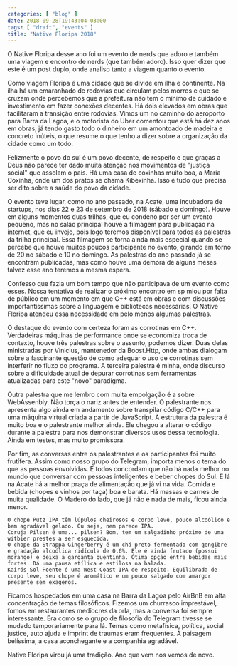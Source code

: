 ```yaml
---
categories: [ "blog" ]
date: 2018-09-28T19:43:04-03:00
tags: [ "draft", "events" ]
title: "Native Floripa 2018"
---
```

O Native Floripa desse ano foi um evento de nerds que adoro e também uma viagem e encontro de nerds (que também adoro). Isso quer dizer que este é um post duplo, onde analiso tanto a viagem quanto o evento.

Como viagem Floripa é uma cidade que se divide em ilha e continente. Na ilha há um emaranhado de rodovias que circulam pelos morros e que se cruzam onde percebemos que a prefeitura não tem o mínimo de cuidado e investimento em fazer conexões decentes. Há dois elevados em obras que facilitaram a transição entre rodovias. Vimos um no caminho do aeroporto para Barra da Lagoa, e o motorista do Uber comentou que está há dez anos em obras, já tendo gasto todo o dinheiro em um amontoado de madeira e concreto inúteis, o que resume o que tenho a dizer sobre a organização da cidade como um todo.

Felizmente o povo do sul é um povo decente, de respeito e que graças a Deus não parece ter dado muita atenção nos movimentos de "justiça social" que assolam o país. Há uma casa de coxinhas muito boa, a Maria Coxinha, onde um dos pratos se chama Kibexinha. Isso é tudo que precisa ser dito sobre a saúde do povo da cidade.

O evento teve lugar, como no ano passado, na Acate, uma incubadora de startups, nos dias 22 e 23 de setembro de 2018 (sábado e domingo). Houve em alguns momentos duas trilhas, que eu condeno por ser um evento pequeno, mas no salão principal houve a filmagem para publicação na internet, que eu invejo, pois logo teremos disponível para todos as palestras da trilha principal. Essa filmagem se torna ainda mais especial quando se percebe que houve muitos poucos participante no evento, girando em torno de 20 no sábado e 10 no domingo. As palestras do ano passado já se encontram publicadas, mas como houve uma demora de alguns meses talvez esse ano teremos a mesma espera.

Confesso que fazia um bom tempo que não participava de um evento como esses. Nossa tentativa de realizar o próximo encontro em sp miou por falta de público em um momento em que C++ está em obras e com discussões importantíssimas sobre a linguagem e bibliotecas necessárias. O Native Floripa atendeu essa necessidade em pelo menos algumas palestras.

O destaque do evento com certeza foram as corrotinas em C++. Verdadeiras máquinas de performance onde se economiza troca de contexto, houve três palestras sobre o assunto, podemos dizer. Duas delas ministradas por Vinicius, mantenedor da Boost.Http, onde ambas dialogam sobre a fascinante questão de como adequar o uso de corrotinas sem interferir no fluxo do programa. A terceira palestra é minha, onde discurso sobre a dificuldade atual de depurar corrotinas sem ferramentas atualizadas para este "novo" paradigma.

Outra palestra que me lembro com muita empolgação é a sobre WebAssenbly. Não torça o nariz antes de entender. O palestrante nos apresenta algo ainda em andamento sobre transpilar código C/C++ para uma máquina virtual criada a partir de JavaScript. A estrutura da palestra é muito boa e o palestrante melhor ainda. Ele chegou a alterar o código durante a palestra para nos demonstrar diversos usos dessa tecnologia. Ainda em testes, mas muito promissora.

Por fim, as conversas entre os palestrantes e os participantes foi muito frutífera. Assim como nosso grupo do Telegram, importa menos o tema do que as pessoas envolvidas. E todos concordam que não há nada melhor no mundo que conversar com pessoas inteligentes e beber chopes do Sul. E lá na Acate há a melhor praça de alimentação que já vi na vida. Comida e bebida (chopes e vinhos por taça) boa e barata. Há massas e carnes de muita qualidade. O Madero do lado, que já não é nada de mais, ficou ainda menor.

    O chope Putz IPA têm lúpulos cheirosos e corpo leve, pouco alcoólico e bem agradável gelado. Ou seja, nem parece IPA.
    Coruja Pilsen é uma... pilsen? Bom, tem um salgadinho próximo de uma witbier prestes a ser esquecida.
    O chope da Strappa Gingerberry é um chá preto fermentado com gengibre e gradação alcoólica ridícula de 0.6%. Ele é ainda frutado (possui morango) e deixa a garganta quentinha. Ótima opção entre bebidas mais fortes. Dá uma pausa etílica e estilosa na balada.
    Kairós Sol Poente é uma West Coast IPA de respeito. Equilibrada de corpo leve, seu chope é aromático e um pouco salgado com amargor presente sem exageros.

Ficamos hospedados em uma casa na Barra da Lagoa pelo AirBnB em alta concentração de temas filosóficos. Fizemos um churrasco imprestável, fomos em restaurantes medíocres da orla, mas a conversa foi sempre interessante. Era como se o grupo de filosofia do Telegram tivesse se mudado temporariamente para lá. Temas como metafísica, política, social justice, auto ajuda e imprint de traumas eram frequentes. A paisagem belíssima, a casa aconchegante e a companhia agradável.

Native Floripa virou já uma tradição. Ano que vem nos vemos de novo.
